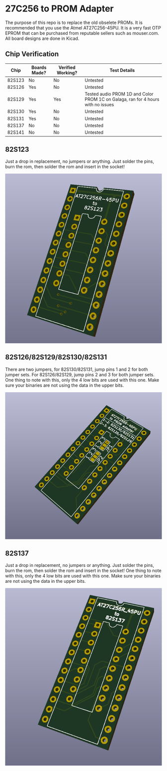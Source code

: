 # 27C256 to PROM Adapter

The purpose of this repo is to replace the old obselete PROMs. It is recommended that you use the Atmel AT27C256-45PU. It is a very fast OTP EPROM that can be purchased from reputable sellers such as mouser.com. All board designs are done in Kicad.

## Chip Verification
| Chip   | Boards Made? | Verified Working? | Test Details                                                                      |
|--------|--------------|-------------------|-----------------------------------------------------------------------------------|
| 82S123 | No           | No                | Untested                                                                          |
| 82S126 | Yes          | No                | Untested                                                                          |
| 82S129 | Yes          | Yes               | Tested audio PROM 1D and Color PROM 1C on Galaga, ran for 4 hours with no issues  |
| 82S130 | Yes          | No                | Untested                                                                          |
| 82S131 | Yes          | No                | Untested                                                                          |
| 82S137 | No           | No                | Untested                                                                          |
| 82S141 | No           | No                | Untested                                                                          |

## 82S123
Just a drop in replacement, no jumpers or anything. Just solder the pins, burn the rom, then solder the rom and insert in the socket!

![82S123](Images/82S123.png)

## 82S126/82S129/82S130/82S131
There are two jumpers, for 82S130/82S131, jump pins 1 and 2 for both jumper sets. For 82S126/82S129, jump pins 2 and 3 for both jumper sets. One thing to note with this, only the 4 low bits are used with this one. Make sure your binaries are not using the data in the upper bits.

![82S126/82S129/82S130/82S131](Images/82S126.png)

## 82S137
Just a drop in replacement, no jumpers or anything. Just solder the pins, burn the rom, then solder the rom and insert in the socket! One thing to note with this, only the 4 low bits are used with this one. Make sure your binaries are not using the data in the upper bits.

![82S123](Images/82S137.png)
